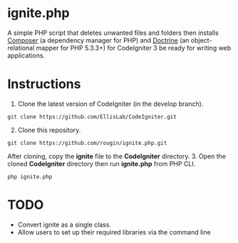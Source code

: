 ignite.php
======

A simple PHP script that deletes unwanted files and folders then installs [Composer](https://getcomposer.org/) (a dependency manager for PHP) and [Doctrine](http://www.doctrine-project.org/) (an object-relational mapper for PHP 5.3.3+) for CodeIgniter 3 be ready for writing web applications.

Instructions
============
1. Clone the latest version of CodeIgniter (in the develop branch).

  ```git clone https://github.com/EllisLab/CodeIgniter.git```
  
2. Clone this repository.

  ```git clone https://github.com/rougin/ignite.php.git```
  
  After cloning, copy the **ignite** file to the **CodeIgniter** directory.
3. Open the cloned **CodeIgniter** directory then run **ignite.php** from PHP CLI.

  ```php ignite.php```

TODO
====

* Convert ignite as a single class.
* Allow users to set up their required libraries via the command line